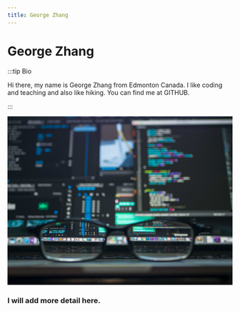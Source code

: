 ```yaml
---
title: George Zhang
---
```


# George Zhang

:::tip Bio

Hi there, my name is George Zhang from Edmonton Canada. I like coding and teaching and also like hiking. You can find me at GITHUB.

:::

![George Zhang Profile Photo](/img/contributors/GeorgeZhang_profile_photo.jpg)

### I will add more detail here.